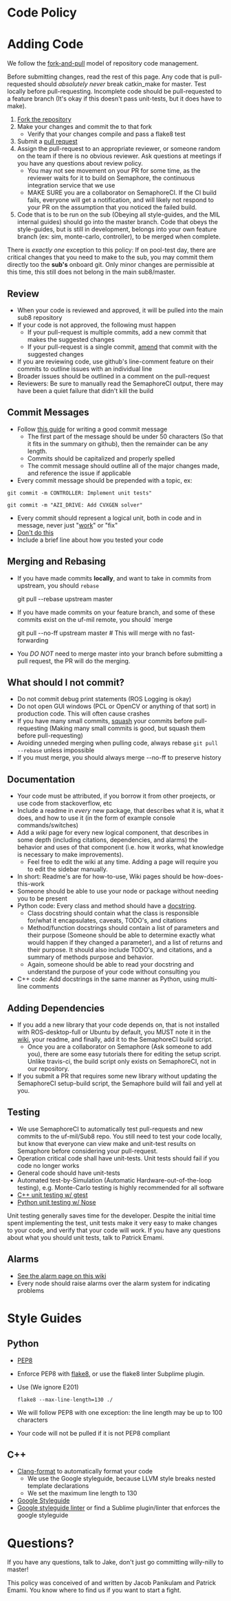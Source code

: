 Code Policy
===========

# Adding Code
We follow the [fork-and-pull](https://guides.github.com/activities/contributing-to-open-source/) model of repository code management.

Before submitting changes, read the rest of this page. Any code that is pull-requested should *absolutely never* break catkin_make for master. Test locally before pull-requesting. Incomplete code should be pull-requested to a feature branch (It's okay if this doesn't pass unit-tests, but it does have to make).

1. [Fork the repository](https://help.github.com/articles/fork-a-repo/)
2. Make your changes and commit the to that fork
    * Verify that your changes compile and pass a flake8 test
3. Submit a [pull request](https://help.github.com/articles/using-pull-requests/)
4. Assign the pull-request to an appropriate reviewer, or someone random on the team if there is no obvious reviewer. Ask questions at meetings if you have any questions about review policy.
    * You may not see movement on your PR for some time, as the reviewer waits for it to build on Semaphore, the continuous integration service that we use
    * MAKE SURE you are a collaborator on SemaphoreCI. If the CI build fails, everyone will get a notification, and will likely not respond to your PR on the assumption that you noticed the failed build.
5. Code that is to be run on the sub (Obeying all style-guides, and the MIL internal guides) should go into the master branch. Code that obeys the style-guides, but is still in development, belongs into your own feature branch (ex: sim, monte-carlo, controller), to be merged when complete.

There is *exactly one* exception to this policy:
If on pool-test day, there are critical changes that you need to make to the sub, you may commit them directly too the **sub's** onboard git. Only minor changes are permissible at this time, this still does not belong in the main sub8/master.

## Review
* When your code is reviewed and approved, it will be pulled into the main sub8 repository
* If your code is not approved, the following must happen
    * If your pull-request is multiple commits, add a new commit that makes the suggested changes
    * If your pull-request is a single commit, [amend](https://www.atlassian.com/git/tutorials/rewriting-history/git-commit--amend) that commit with the suggested changes
* If you are reviewing code, use github's line-comment feature on their commits to outline issues with an individual line
* Broader issues should be outlined in a comment on the pull-request
* Reviewers: Be sure to manually read the SemaphoreCI output, there may have been a quiet failure that didn't kill the build

## Commit Messages
* Follow [this guide](http://tbaggery.com/2008/04/19/a-note-about-git-commit-messages.html) for writing a good commit message
    * The first part of the message should be under 50 characters (So that it fits in the summary on github), then the remainder can be any length.
    * Commits should be capitalized and properly spelled
    * The commit message should outline all of the major changes made, and reference the issue if applicable
* Every commit message should be prepended with a topic, ex:

`git commit -m CONTROLLER: Implement unit tests"`

`git commit -m "AZI_DRIVE: Add CVXGEN solver"`

* Every commit should represent a logical unit, both in code and in message, never just "[work](https://github.com/uf-mil/SubjuGator/commits/master?page=4)" or "fix"
* [Don't do this](http://www.commitlogsfromlastnight.com/)
* Include a brief line about how you tested your code

## Merging and Rebasing
* If you have made commits **locally**, and want to take in commits from upstream, you should `rebase`

    git pull --rebase upstream master

* If you have made commits on your feature branch, and some of these commits exist on the uf-mil remote, you should `merge

    git pull --no-ff upstream master  # This will merge with no fast-forwarding

* You *DO NOT* need to merge master into your branch before submitting a pull request, the PR will do the merging.


## What should I not commit?
* Do not commit debug print statements (ROS Logging is okay)
* Do not open GUI windows (PCL or OpenCV or anything of that sort) in production code. This will often cause crashes
* If you have many small commits, [squash](http://stackoverflow.com/questions/5189560/squash-my-last-x-commits-together-using-git) your commits before pull-requesting (Making many small commits is good, but squash them before pull-requesting)
* Avoiding unneded merging when pulling code, always rebase `git pull --rebase` unless impossible
* If you must merge, you should always merge --no-ff to preserve history

## Documentation
* Your code must be attributed, if you borrow it from other proejects, or use code from stackoverflow, etc
* Include a readme in *every* new package, that describes what it is, what it does, and how to use it (in the form of example console commands/switches)
* Add a *wiki* page for every new logical component, that describes in some depth (including citations, dependencies, and alarms) the behavior and uses of that component (i.e. how it works, what knowledge is necessary to make improvements).
    * Feel free to edit the wiki at any time. Adding a page will require you to edit the sidebar manually.
* In short: Readme's are for how-to-use, Wiki pages should be how-does-this-work
* Someone should be able to use your node or package without needing you to be present
* Python code: Every class and method should have a [docstring](https://en.wikipedia.org/wiki/Docstring#Python).
    * Class docstring should contain what the class is responsible for/what it encapsulates, caveats, TODO's, and citations
    * Method/function docstrings should contain a list of parameters and their purpose (Someone should be able to determine exactly what would happen if they changed a parameter), and a list of returns and their purpose. It should also include TODO's, and citations, and a summary of methods purpose and behavior.
    * Again, someone should be able to read your docstring and understand the purpose of your code without consulting you
* C++ code: Add docstrings in the same manner as Python, using multi-line comments

## Adding Dependencies
* If you add a new library that your code depends on, that is not installed with ROS-desktop-full or Ubuntu by default, you MUST note it in the [wiki](https://github.com/uf-mil/Sub8/wiki/Installing-Dependencies), your readme, and finally, add it to the SemaphoreCI build script.
    * Once you are a collaborator on Semaphore (Ask someone to add you), there are some easy tutorials there for editing the setup script. Unlike travis-ci, the build script only exists on SemaphoreCI, not in our repository.
* If you submit a PR that requires some new library without updating the SemaphoreCI setup-build script, the Semaphore build will fail and yell at you.

## Testing
* We use SemaphoreCI to automatically test pull-requests and new commits to the uf-mil/Sub8 repo. You still need to test your code locally, but know that everyone can view make and unit-test results on Semaphore before considering your pull-request.
* Operation critical code shall have unit-tests. Unit tests should fail if you code no longer works
* General code should have unit-tests
* Automated test-by-Simulation (Automatic Hardware-out-of-the-loop testing), e.g. Monte-Carlo testing is highly recommended for all software
* [C++ unit testing w/ gtest](https://code.google.com/p/googletest/)
* [Python unit testing w/ Nose](https://nose.readthedocs.org/en/latest/)

Unit testing generally saves time for the developer. Despite the initial time spent implementing the test, unit tests make it very easy to make changes to your code, and verify that your code will work.
If you have any questions about what you should unit tests, talk to Patrick Emami.

## Alarms
* [See the alarm page on this wiki](https://github.com/uf-mil/Sub8/wiki/System-Alarms)
* Every node should raise alarms over the alarm system for indicating problems

# Style Guides

## Python
* [PEP8](https://www.python.org/dev/peps/pep-0008/)
* Enforce PEP8 with [flake8](https://pypi.python.org/pypi/flake8), or use the flake8 linter Subplime plugin.
* Use (We ignore E201)

    `flake8 --max-line-length=130 ./`

* We will follow PEP8 with one exception: the line length may be up to 100 characters
* Your code will not be pulled if it is not PEP8 compliant

## C++
* [Clang-format](https://github.com/rosshemsley/SublimeClangFormat) to automatically format your code
    * We use the Google styleguide, because LLVM style breaks nested template declarations
    * We set the maximum line length to 130
* [Google Styleguide](https://google-styleguide.googlecode.com/svn/trunk/cppguide.html)
* [Google styleguide linter](https://google-styleguide.googlecode.com/svn/trunk/cpplint/cpplint.py) or find a Sublime plugin/linter that enforces the google styleguide


# Questions?

If you have any questions, talk to Jake, don't just go committing willy-nilly to master!

This policy was conceived of and written by Jacob Panikulam and Patrick Emami. You know where to find us if you want to start a fight.